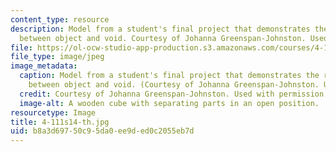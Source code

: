 ```yaml
---
content_type: resource
description: Model from a student's final project that demonstrates the relationship
  between object and void. Courtesy of Johanna Greenspan-Johnston. Used with permission.
file: https://ol-ocw-studio-app-production.s3.amazonaws.com/courses/4-111-introduction-to-architecture-environmental-design-spring-2014/b8a3d69750c95da0ee9ded0c2055eb7d_4-111s14-th.jpg
file_type: image/jpeg
image_metadata:
  caption: Model from a student's final project that demonstrates the relationship
    between object and void. (Courtesy of Johanna Greenspan-Johnston. Used with permission.)
  credit: Courtesy of Johanna Greenspan-Johnston. Used with permission.
  image-alt: A wooden cube with separating parts in an open position.
resourcetype: Image
title: 4-111s14-th.jpg
uid: b8a3d697-50c9-5da0-ee9d-ed0c2055eb7d
---
```

